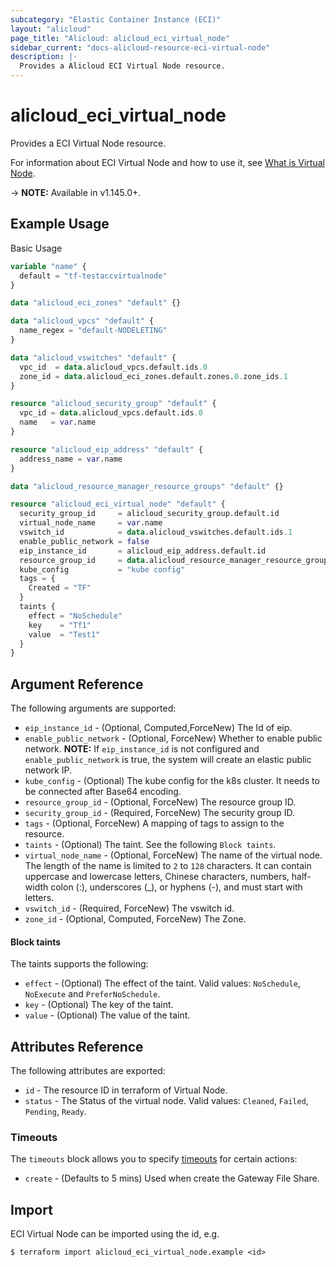 ```yaml
---
subcategory: "Elastic Container Instance (ECI)"
layout: "alicloud"
page_title: "Alicloud: alicloud_eci_virtual_node"
sidebar_current: "docs-alicloud-resource-eci-virtual-node"
description: |- 
  Provides a Alicloud ECI Virtual Node resource.
---
```


# alicloud\_eci\_virtual\_node

Provides a ECI Virtual Node resource.

For information about ECI Virtual Node and how to use it, see [What is Virtual Node](https://www.alibabacloud.com/help/en/doc-detail/89129.html).

-> **NOTE:** Available in v1.145.0+.

## Example Usage

Basic Usage

```terraform
variable "name" {
  default = "tf-testaccvirtualnode"
}

data "alicloud_eci_zones" "default" {}

data "alicloud_vpcs" "default" {
  name_regex = "default-NODELETING"
}

data "alicloud_vswitches" "default" {
  vpc_id  = data.alicloud_vpcs.default.ids.0
  zone_id = data.alicloud_eci_zones.default.zones.0.zone_ids.1
}

resource "alicloud_security_group" "default" {
  vpc_id = data.alicloud_vpcs.default.ids.0
  name   = var.name
}

resource "alicloud_eip_address" "default" {
  address_name = var.name
}

data "alicloud_resource_manager_resource_groups" "default" {}

resource "alicloud_eci_virtual_node" "default" {
  security_group_id     = alicloud_security_group.default.id
  virtual_node_name     = var.name
  vswitch_id            = data.alicloud_vswitches.default.ids.1
  enable_public_network = false
  eip_instance_id       = alicloud_eip_address.default.id
  resource_group_id     = data.alicloud_resource_manager_resource_groups.default.groups.0.id
  kube_config           = "kube config"
  tags = {
    Created = "TF"
  }
  taints {
    effect = "NoSchedule"
    key    = "Tf1"
    value  = "Test1"
  }
}
```

## Argument Reference

The following arguments are supported:

* `eip_instance_id` - (Optional, Computed,ForceNew) The Id of eip.
* `enable_public_network` - (Optional, ForceNew) Whether to enable public network. **NOTE:** If `eip_instance_id` is not configured and `enable_public_network` is true, the system will create an elastic public network IP.
* `kube_config` - (Optional) The kube config for the k8s cluster. It needs to be connected after Base64 encoding.
* `resource_group_id` - (Optional, ForceNew) The resource group ID. 
* `security_group_id` - (Required, ForceNew) The security group ID.
* `tags` - (Optional, ForceNew) A mapping of tags to assign to the resource.
* `taints` - (Optional) The taint. See the following `Block taints`.
* `virtual_node_name` - (Optional, ForceNew) The name of the virtual node. The length of the name is limited to `2` to `128` characters. It can contain uppercase and lowercase letters, Chinese characters, numbers, half-width colon (:), underscores (_), or hyphens (-), and must start with letters.
* `vswitch_id` - (Required, ForceNew) The vswitch id.
* `zone_id` - (Optional, Computed, ForceNew) The Zone.

#### Block taints

The taints supports the following:

* `effect` - (Optional) The effect of the taint. Valid values: `NoSchedule`, `NoExecute` and `PreferNoSchedule`.
* `key` - (Optional) The key of the taint.
* `value` - (Optional) The value of the taint.

## Attributes Reference

The following attributes are exported:

* `id` - The resource ID in terraform of Virtual Node.
* `status` - The Status of the virtual node. Valid values: `Cleaned`, `Failed`, `Pending`, `Ready`.

### Timeouts

The `timeouts` block allows you to
specify [timeouts](https://www.terraform.io/docs/configuration-0-11/resources.html#timeouts) for certain actions:

* `create` - (Defaults to 5 mins) Used when create the Gateway File Share.

## Import

ECI Virtual Node can be imported using the id, e.g.

```
$ terraform import alicloud_eci_virtual_node.example <id>
```